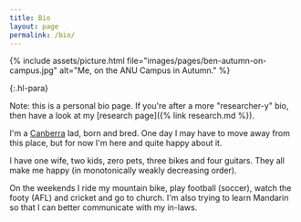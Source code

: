 ```yaml
---
title: Bio
layout: page
permalink: /bio/
---
```


{% include assets/picture.html file="images/pages/ben-autumn-on-campus.jpg" alt="Me, on the ANU Campus in Autumn." %}

{:.hl-para}

Note: this is a personal bio page. If you're after a more "researcher-y" bio,
then have a look at my [research page]({% link research.md %}).

I'm a [Canberra](http://en.wikipedia.org/wiki/Canberra) lad, born and
bred. One day I may have to move away from this place, but for now I'm
here and quite happy about it.

I have one wife, two kids, zero pets, three bikes and four guitars. They all
make me happy (in monotonically weakly decreasing order).

On the weekends I ride my mountain bike, play football (soccer), watch the footy
(AFL) and cricket and go to church. I'm also trying to learn Mandarin so that I
can better communicate with my in-laws.
